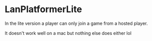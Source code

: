 # LanPlatformerLite
In the lite version a player can only join a game from a hosted player. 

It doesn't work well on a mac but nothing else does either lol
